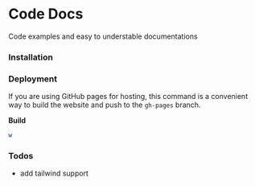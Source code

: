 # Code Docs

Code examples and easy to understable documentations


### Installation

### Deployment

If you are using GitHub pages for hosting, this command is a convenient way to build the website and push to the `gh-pages` branch.

**Build**

```sh
w
```

### Todos

- add tailwind support